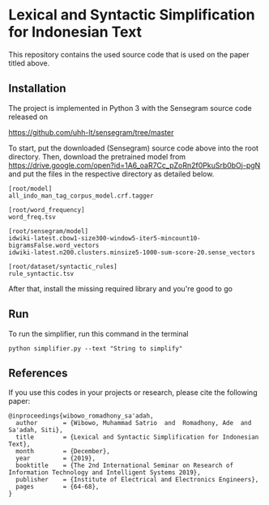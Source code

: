 # Lexical and Syntactic Simplification for Indonesian Text
This repository contains the used source code that is used on the paper titled above.

## Installation
The project is implemented in Python 3 with the Sensegram source code released on 

https://github.com/uhh-lt/sensegram/tree/master

To start, put the downloaded (Sensegram) source code above into the root directory. 
Then, download the pretrained model from https://drive.google.com/open?id=1A6_oaR7Cc_pZoRn2f0PkuSrb0bOj-pgN and put the files in the respective directory as detailed below.

```
[root/model]
all_indo_man_tag_corpus_model.crf.tagger

[root/word_frequency]
word_freq.tsv

[root/sensegram/model]
idwiki-latest.cbow1-size300-window5-iter5-mincount10-bigramsFalse.word_vectors
idwiki-latest.n200.clusters.minsize5-1000-sum-score-20.sense_vectors

[root/dataset/syntactic_rules]
rule_syntactic.tsv
```

After that, install the missing required library and you're good to go

## Run
To run the simplifier, run this command in the terminal

```
python simplifier.py --text "String to simplify"
```

## References
If you use this codes in your projects or research, please cite the following paper:

```
@inproceedings{wibowo_romadhony_sa'adah,
  author       = {Wibowo, Muhammad Satrio  and  Romadhony, Ade  and  Sa'adah, Siti},
  title        = {Lexical and Syntactic Simplification for Indonesian Text},
  month        = {December},
  year         = {2019},
  booktitle    = {The 2nd International Seminar on Research of Information Technology and Intelligent Systems 2019},
  publisher    = {Institute of Electrical and Electronics Engineers},
  pages        = {64-68},
}
```
